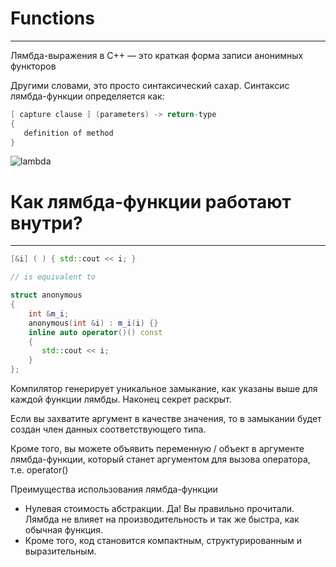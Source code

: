 # Functions
***
Лямбда-выражения в C++ — это краткая форма записи анонимных функторов

Другими словами, это просто синтаксический сахар. Синтаксис лямбда-функции определяется как:
```c++
[ capture clause ] (parameters) -> return-type  
{   
   definition of method   
} 
```
![lambda](https://senior.ua/storage/article/content/244f7fdd-8313-45a9-8cba-42ed385d309d.jpeg)
# Как лямбда-функции работают внутри?
***
```c++
[&i] ( ) { std::cout << i; }

// is equivalent to

struct anonymous
{
    int &m_i;
    anonymous(int &i) : m_i(i) {}
    inline auto operator()() const
    {
       std::cout << i;
    }
};
```
Компилятор генерирует уникальное замыкание, как указаны выше для каждой функции лямбды. Наконец секрет раскрыт.

Если вы захватите аргумент в качестве значения, то в замыкании будет создан член данных соответствующего типа.

Кроме того, вы можете объявить переменную / объект в аргументе лямбда-функции, который станет аргументом для вызова оператора, т.е. operator()

Преимущества использования лямбда-функции
 * Нулевая стоимость абстракции. Да! Вы правильно прочитали. Лямбда не влияет на производительность и так же быстра, как обычная функция.
 * Кроме того, код становится компактным, структурированным и выразительным.
